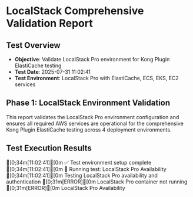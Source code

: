 # LocalStack Comprehensive Validation Report

## Test Overview
- **Objective**: Validate LocalStack Pro environment for Kong Plugin ElastiCache testing
- **Test Date**: 2025-07-31 11:02:41
- **Test Environment**: LocalStack Pro with ElastiCache, ECS, EKS, EC2 services

## Phase 1: LocalStack Environment Validation

This report validates the LocalStack Pro environment configuration and ensures all required AWS services are operational for the comprehensive Kong Plugin ElastiCache testing across 4 deployment environments.

## Test Execution Results

[0;34m[11:02:41][0m ✅ Test environment setup complete
[0;34m[11:02:41][0m 🧪 Running test: LocalStack Pro Availability
[0;34m[11:02:41][0m Testing LocalStack Pro availability and authentication
[0;31m[ERROR][0m LocalStack Pro container not running
[0;31m[ERROR][0m LocalStack Pro Availability
